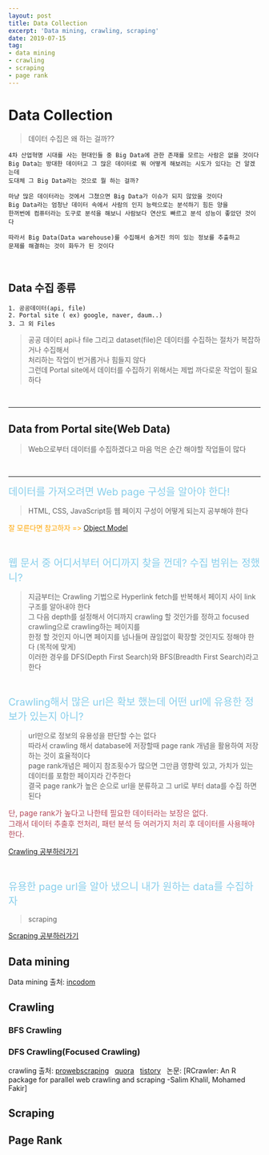 ```yaml
---
layout: post 
title: Data Collection
excerpt: 'Data mining, crawling, scraping'
date: 2019-07-15
tag:
- data mining
- crawling
- scraping
- page rank
---
```



# Data Collection 

> 데이터 수집은 왜 하는 걸까?? 


```
4차 산업혁명 시대를 사는 현대인들 중 Big Data에 관한 존재를 모르는 사람은 없을 것이다
Big Data는 방대한 데이터고 그 많은 데이터로 뭐 어떻게 해보려는 시도가 있다는 건 알겠는데 
도대체 그 Big Data라는 것으로 뭘 하는 걸까? 

마냥 많은 데이터라는 것에서 그쳤으면 Big Data가 이슈가 되지 않았을 것이다 
Big Data라는 엄청난 데이터 속에서 사람의 인지 능력으로는 분석하기 힘든 양을 
한꺼번에 컴퓨터라는 도구로 분석을 해보니 사람보다 연산도 빠르고 분석 성능이 좋았던 것이다 

따라서 Big Data(Data warehouse)를 수집해서 숨겨진 의미 있는 정보를 추출하고
문제를 해결하는 것이 화두가 된 것이다 
```

<br>

## Data 수집 종류 

```
1. 공공데이터(api, file)
2. Portal site ( ex) google, naver, daum..)
3. 그 외 Files
```

> 공공 데이터 api나 file 그리고 dataset(file)은 데이터를 수집하는 절차가 복잡하거나 수집해서 <br>
> 처리하는 작업이 번거롭거나 힘들지 않다 <br>
> 그런데 Portal site에서 데이터를 수집하기 위해서는 제법 까다로운 작업이 필요하다 

<br>
<hr>

## Data from Portal site(Web Data) 

> Web으로부터 데이터를 수집하겠다고 마음 먹은 순간 해야할 작업들이 많다 

<br>
<hr>

<span style="color: skyblue; font-size: 20px">데이터를 가져오려면 Web page 구성을 알아야 한다!</span><br>

> HTML, CSS, JavaScript등 웹 페이지 구성이 어떻게 되는지 공부해야 한다

<span style="color: orange">잘 모른다면 참고하자 =></span> [Object Model](https://jungjihyuk.github.io/JH_Life/objectModel/)<br>

<br>

<span style="color: skyblue; font-size: 20px">웹 문서 중 어디서부터 어디까지 찾을 껀데? 수집 범위는 정했니?</span><br>

> 지금부터는 Crawling 기법으로 Hyperlink fetch를 반복해서 페이지 사이 link 구조를 알아내야 한다 <br>
> 그 다음 depth를 설정해서 어디까지 crawling 할 것인가를 정하고 focused crawling으로 crawling하는 페이지를 <br>
> 한정 할 것인지 아니면 페이지를 넘나들며 끊임없이 확장할 것인지도 정해야 한다 (목적에 맞게) <br>
> 이러한 경우를 DFS(Depth First Search)와 BFS(Breadth First Search)라고 한다 <br>

<br>

<span style="color: skyblue; font-size: 20px">Crawling해서 많은 url은 확보 했는데 어떤 url에 유용한 정보가 있는지 아니?</span><br>

> url만으로 정보의 유용성을 판단할 수는 없다 <br>
> 따라서 crawling 해서 database에 저장할때 page rank 개념을 활용하여 저장하는 것이 효율적이다 <br>
> page rank개념은 페이지 참조횟수가 많으면 그만큼 영향력 있고, 가치가 있는 데이터를 포함한 페이지라 간주한다 <br> 
> 결국 page rank가 높은 순으로 url을 분류하고 그 url로 부터 data를 수집 하면 된다 

<span style="color: rgb(180, 75, 92); font-size: 15px;">단, page rank가 높다고 나한테 필요한 데이터라는 보장은 없다.</span><br>
<span style="color: rgb(180, 75, 92); font-size: 15px;">그래서 데이터 추출후 전처리, 패턴 분석 등 여러가지 처리 후 데이터를 사용해야 한다.</span><br>

[Crawling 공부하러가기](#crawling)

<br>

<span style="color: skyblue; font-size: 20px">유용한 page url을 알아 냈으니 내가 원하는 data를 수집하자</span><br>

> scraping

[Scraping 공부하러가기](#scraping)


## Data mining 


Data mining 출처: [incodom](http://www.incodom.kr/Data_mining_%EC%A0%95%EC%9D%98#h_9e737f73b091295d98128515d2729bbb)<br>

<a id = 'crawling'></a>
## Crawling 

### BFS Crawling 

### DFS Crawling(Focused Crawling)




crawling 출처: [prowebscraping](http://prowebscraping.com/web-scraping-vs-web-crawling/) &nbsp; [quora](https://www.quora.com/What-the-difference-between-crawling-website-and-counting-link-in-website) &nbsp; [tistory](https://twoearth.tistory.com/19) &nbsp; 논문: [RCrawler: An R package for parallel web crawling and scraping -Salim Khalil, Mohamed Fakir]  <br>

<a id = "scraping"></a>
## Scraping 


## Page Rank 





